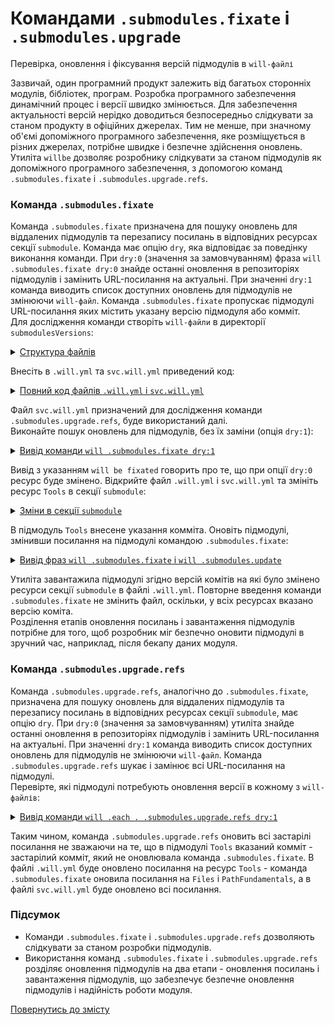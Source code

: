 # Командами <code>.submodules.fixate</code> і <code>.submodules.upgrade</code>

Перевірка, оновлення і фіксування версій підмодулів в <code>will-файлі</code>

Зазвичай, один програмний продукт залежить від багатьох сторонніх модулів, бібліотек, програм. Розробка програмного забезпечення динамічний процес і версії швидко змінюється. Для забезпечення  актуальності версій нерідко доводиться безпосередньо слідкувати за станом продукту в офіційних джерелах. Тим не менше, при значному об'ємі допоміжного програмного забезпечення, яке розміщується в різних джерелах, потрібне швидке і безпечне здійснення оновлень. Утиліта `willbe` дозволяє розробнику слідкувати за станом підмодулів як допоміжного програмного забезпечення, з допомогою команд `.submodules.fixate` i `.submodules.upgrade.refs`.   

### <a name="submodules-fixate"></a>Команда `.submodules.fixate`  
Команда `.submodules.fixate` призначена для пошуку оновлень для віддалених підмодулів та перезапису посилань в відповідних ресурсах секції `submodule`. Команда має опцію `dry`, яка відповідає за поведінку виконання команди. При `dry:0` (значення за замовчуванням) фраза `will .submodules.fixate dry:0` знайде останні оновлення в репозиторіях підмодулів і замінить URL-посилання на актуальні. При значенні `dry:1` команда виводить список доступних оновлень для підмодулів не змінюючи `will-файл`. Команда `.submodules.fixate` пропускає підмодулі URL-посилання яких містить указану версію підмодуля або комміт.  
Для дослідження команди створіть `will-файли` в директорії `submodulesVersions`:   

<details>
  <summary><u>Структура файлів</u></summary>

```
submodulesVersions
        ├── svc.will.yml
        └── .will.yml

```

</details>

Внесіть в `.will.yml` та `svc.will.yml` приведений код:  

<details>
  <summary><u>Повний код файлів <code>.will.yml</code> i <code>svc.will.yml</code></u></summary>

```yaml
about :

  name : versionControl
  description : "To test .submodules.fixate and .submodules.upgrade.refs commands"

submodule :

  Tools : git+https:///github.com/Wandalen/wTools.git/out/wTools#master
  PathFundamentals : git+https:///github.com/Wandalen/wPathFundamentals.git/out/wPathFundamentals#master
  Files : git+https:///github.com/Wandalen/wFiles.git/out/wFiles#master

```
</details>

Файл `svc.will.yml` призначений для дослідження команди `.submodules.upgrade.refs`, буде використаний далі.  
Виконайте пошук оновлень для підмодулів, без їх заміни (опція `dry:1`):  

<details>
  <summary><u>Вивід команди <code>will .submodules.fixate dry:1</code></u></summary>

```
[user@user ~]$ will .submodules.fixate dry:1
...
Remote path of module::versionControl / module::Tools will be fixated
  git+https:///github.com/Wandalen/wTools.git/out/wTools : .#56afe924c2680301078ccb8ad24a9e7be7008485 <- .#master
  in /path_to_file/.will.yml
Remote path of module::versionControl / module::PathFundamentals will be fixated
  git+https:///github.com/Wandalen/wPathFundamentals.git/out/wPathFundamentals : .#5f6be76c9e6bf832919827c34bc4eaa0c3fee0dd <- .#master
  in /path_to_file/.will.yml
Remote path of module::versionControl / module::Files will be fixated
  git+https:///github.com/Wandalen/wFiles.git/out/wFiles : .#7de48ed4c9134854d7083bd8edbd2f0acf0de6d5 <- .#master
  in /path_to_file/.will.yml

```

</details>

Вивід з указанням `will be fixated` говорить про те, що при опції `dry:0` ресурс буде змінено. Відкрийте файл `.will.yml` i `svc.will.yml` та змініть ресурс `Tools` в секції `submodule`:  

<details>
  <summary><u>Зміни в секції <code>submodule</code></u></summary>

```yaml    
submodule :

  Tools : git+https:///github.com/Wandalen/wTools.git/out/wTools#ec60e39ded1669e27abaa6fc2798ee13804c400a
  PathFundamentals : git+https:///github.com/Wandalen/wPathFundamentals.git/out/wPathFundamentals#master
  Files : git+https:///github.com/Wandalen/wFiles.git/out/wFiles#master

```

<p>Структура модуля</p>

```
submodulesVersions
        ├── svc.will.yml
        └── .will.yml

```

</details>

В підмодуль `Tools` внесене указання комміта. Оновіть підмодулі, змінивши посилання на підмодулі командою `.submodules.fixate`:

<details>
  <summary><u>Вивід фраз <code>will .submodules.fixate</code> i <code>will .submodules.update</code></u></summary>
<p>Вивід команди <code>will .submodules.fixate</code></p>


```
[user@user ~]$ will .submodules.fixate
...
Remote path of module::versionControl / module::PathFundamentals fixated
  git+https:///github.com/Wandalen/wPathFundamentals.git/out/wPathFundamentals : .#5f6be76c9e6bf832919827c34bc4eaa0c3fee0dd <- .#master
  in /path_to_file/.will.yml
Remote path of module::versionControl / module::Files fixated
  git+https:///github.com/Wandalen/wFiles.git/out/wFiles : .#7de48ed4c9134854d7083bd8edbd2f0acf0de6d5 <- .#master
  in /path_to_file/.will.yml

```

<p>Вивід команди <code>will .submodules.update</code></p>

```
[user@user ~]$ will .submodules.update
...
   . Read : /path_to_file/.module/Tools/out/wTools.out.will.yml
   + module::Tools version ec60e39ded1669e27abaa6fc2798ee13804c400a was updated in 13.746s
   . Read : /path_to_file/.module/PathFundamentals/out/wPathFundamentals.out.will.yml
   + module::PathFundamentals version 5f6be76c9e6bf832919827c34bc4eaa0c3fee0dd was updated in 4.557s
   . Read : /path_to_file/.module/Files/out/wFiles.out.will.yml
   + module::Files version 7de48ed4c9134854d7083bd8edbd2f0acf0de6d5 was updated in 11.205s
 + 3/3 submodule(s) of module::versionControl were updated in 29.518s

```

</details>

Утиліта завантажила підмодулі згідно версій комітів на які було змінено ресурси секції `submodule` в файлі `.will.yml`. Повторне введення команди `.submodules.fixate` не змінить файл, оскільки, у всіх ресурсах вказано версію коміта.  
Розділення етапів оновлення посилань і завантаження підмодулів потрібне для того, щоб розробник міг безпечно оновити підмодулі в зручний час, наприклад, після бекапу даних модуля.

### <a name="submodules-upgrade-refs"></a> Команда `.submodules.upgrade.refs`
Команда `.submodules.upgrade.refs`, аналогічно до `.submodules.fixate`, призначена для пошуку оновлень для віддалених підмодулів та перезапису посилань в відповідних ресурсах секції `submodule`, має опцію `dry`. При `dry:0` (значення за замовчуванням) утиліта знайде останні оновлення в репозиторіях підмодулів і замінить URL-посилання на актуальні. При значенні `dry:1` команда виводить список доступних оновлень для підмодулів не змінюючи `will-файл`. Команда `.submodules.upgrade.refs` шукає і замінює всі URL-посилання на підмодулі.  
Перевірте, які підмодулі потребують оновлення версії в кожному з `will-файлів`:  

<details>
  <summary><u>Вивід команди <code>will .each . .submodules.upgrade.refs dry:1</code></u></summary>

```
[user@user ~]$ will .each . .submodules.upgrade.refs dry:1
...
Module at /path_to_file/.will.yml
...
 . Read 4 will-files in 2.914s

  Remote path of module::versionControl / module::Tools will be fixated
    git+https:///github.com/Wandalen/wTools.git/out/wTools : .#56afe924c2680301078ccb8ad24a9e7be7008485 <- .#ec60e39ded1669e27abaa6fc2798ee13804c400a
    in /path_to_file/.will.yml

Module at /path_to_file/svc.will.yml
...
 . Read 4 will-files in 2.645s

  Remote path of module::versionControl / module::Tools will be fixated
    git+https:///github.com/Wandalen/wTools.git/out/wTools : .#56afe924c2680301078ccb8ad24a9e7be7008485 <- .#ec60e39ded1669e27abaa6fc2798ee13804c400a
    in /path_to_file/svc.will.yml
  Remote path of module::versionControl / module::PathFundamentals will be fixated
    git+https:///github.com/Wandalen/wPathFundamentals.git/out/wPathFundamentals : .#5f6be76c9e6bf832919827c34bc4eaa0c3fee0dd <- .#master
    in /path_to_file/svc.will.yml
  Remote path of module::versionControl / module::Files will be fixated
    git+https:///github.com/Wandalen/wFiles.git/out/wFiles : .#7de48ed4c9134854d7083bd8edbd2f0acf0de6d5 <- .#master
    in /path_to_file/svc.will.yml

```

</details>

Таким чином, команда `.submodules.upgrade.refs` оновить всі застарілі посилання не зважаючи на те, що в підмодулі `Tools` вказаний комміт - застарілий комміт, який не оновлювала команда `.submodules.fixate`. В файлі `.will.yml` буде оновлено посилання на ресурс `Tools` - команда `.submodules.fixate` оновила посилання на `Files` i `PathFundamentals`, а в файлі `svc.will.yml` буде оновлено всі посилання.  

### Підсумок
- Команди `.submodules.fixate` i `.submodules.upgrade.refs` дозволяють слідкувати за станом розробки підмодулів.  
- Використання команд `.submodules.fixate` i `.submodules.upgrade.refs` розділяє оновлення підмодулів на два етапи - оновлення посилань і завантаження підмодулів, що забезпечує безпечне оновлення підмодулів і надійність роботи модуля.

[Повернутись до змісту](../README.md#tutorials)
